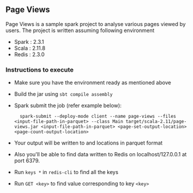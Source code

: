 
## Page Views

Page Views is a sample spark project to analyse various pages viewed by users.
The project is written assuming following environment
* Spark : 2.3.1
* Scala : 2.11.8
* Redis : 2.3.0

### Instructions to execute

* Make sure you have the environment ready as mentioned above
* Build the jar using `sbt compile assembly`
* Spark submit the job (refer example below):
    
        spark-submit --deploy-mode client --name page-views --files <input-file-path-in-parquet> --class Main target/scala-2.11/page-views.jar <input-file-path-in-parquet> <page-set-output-location> <page-count-output-location>
    
* Your output will be written to <page-set-output-location> and <page-count-output-location> locations in parquet format
* Also you'll be able to find data written to Redis on localhost/127.0.0.1 at port 6379. 
* Run `keys *` in `redis-cli` to find all the keys
* Run `GET <key>` to find value corresponding to key `<key>`